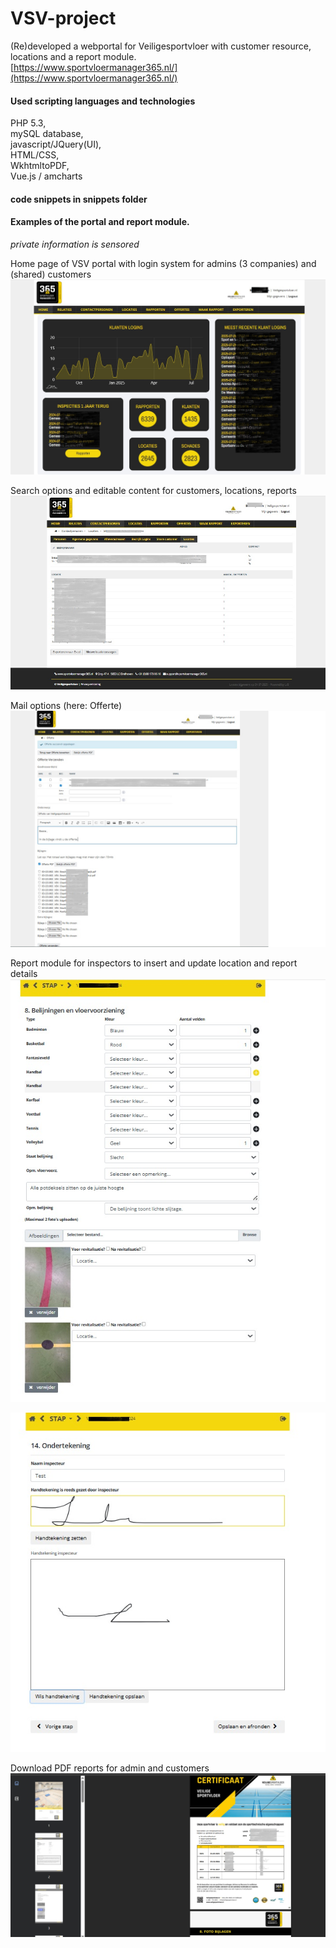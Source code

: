 # VSV-project
(Re)developed a webportal for Veiligesportvloer with customer resource, locations and a report module. <br />
[https://www.sportvloermanager365.nl/](https://www.sportvloermanager365.nl/)

#### Used scripting languages and technologies
PHP 5.3, <br />
mySQL database, <br /> 
javascript/JQuery(UI), <br /> 
HTML/CSS, <br />
WkhtmltoPDF, <br />
Vue.js / amcharts

#### code snippets in snippets folder 

#### Examples of the portal and report module. <br />
_private information is sensored_ 

Home page of VSV portal with login system for admins (3 companies) and (shared) customers
![screenshot](images/vsv_portal_example01.jpg)

Search options and editable content for customers, locations, reports
![screenshot](images/vsv_portal_example03.jpg)

Mail options (here: Offerte)
![screenshot](images/vsv_portal_example02.jpg)

Report module for inspectors to insert and update location and report details
![screenshot](images/vsv_rapportage_example01.jpg)

![screenshot](images/vsv_rapportage_example02.jpg)

Download PDF reports for admin and customers
![screenshot](images/vsv_rapportage_example03.jpg)
